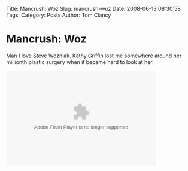 Title: Mancrush: Woz
Slug: mancrush-woz
Date: 2008-06-13 08:30:58
Tags: 
Category: Posts
Author: Tom Clancy

# Mancrush: Woz

Man I love Steve Wozniak. Kathy Griffin lost me somewhere around her millionth plastic surgery when it became hard to look at her.

<object type="application/x-shockwave-flash" data="http://blip.tv/scripts/flash/showplayer.swf?enablejs=true&feedurl=http%3A%2F%2Fengadget%2Eblip%2Etv%2Frss%2Fflash&file=http%3A%2F%2Fblip%2Etv%2Frss%2Fflash%2F995363%3Freferrer%3D3%26referrer%3Dsource%26referrer%3D&brandlink=http%3A%2F%2Fblip%2Etv%2F%3Futm%5Fsource%3Dbrandlink&brandname=blip%2Etv&showplayerpath=http%3A%2F%2Fblip%2Etv%2Fscripts%2Fflash%2Fshowplayer%2Eswf" width="400" height="255" allowfullscreen="true" id="showplayer"><param name="movie" value="http://blip.tv/scripts/flash/showplayer.swf?enablejs=true&feedurl=http%3A%2F%2Fengadget%2Eblip%2Etv%2Frss%2Fflash&file=http%3A%2F%2Fblip%2Etv%2Frss%2Fflash%2F995363%3Freferrer%3D3%26referrer%3Dsource%26referrer%3D&brandlink=http%3A%2F%2Fblip%2Etv%2F%3Futm%5Fsource%3Dbrandlink&brandname=blip%2Etv&showplayerpath=http%3A%2F%2Fblip%2Etv%2Fscripts%2Fflash%2Fshowplayer%2Eswf" /><param name="quality" value="best" /><embed src="http://blip.tv/scripts/flash/showplayer.swf?enablejs=true&feedurl=http%3A%2F%2Fengadget%2Eblip%2Etv%2Frss%2Fflash&file=http%3A%2F%2Fblip%2Etv%2Frss%2Fflash%2F995363%3Freferrer%3D3%26referrer%3Dsource%26referrer%3D&brandlink=http%3A%2F%2Fblip%2Etv%2F%3Futm%5Fsource%3Dbrandlink&brandname=blip%2Etv&showplayerpath=http%3A%2F%2Fblip%2Etv%2Fscripts%2Fflash%2Fshowplayer%2Eswf" quality="best" width="400" height="255" name="showplayer" type="application/x-shockwave-flash"></embed></object>
